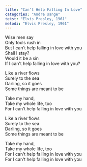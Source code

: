 ```yaml
---
title: "Can’t Help Falling In Love"
categories: "Andre sange"
tekst: "Elvis Presley, 1961"
melodi: "Elvis Presley, 1961"
---
```

Wise men say<br>
Only fools rush in<br>
But I can't help falling in love with you<br>
Shall I stay?<br>
Would it be a sin<br>
If I can't help falling in love with you?<br>

Like a river flows<br>
Surely to the sea<br>
Darling, so it goes<br>
Some things are meant to be<br>

Take my hand,<br>
Take my whole life, too<br>
For I can't help falling in love with you<br>

Like a river flows<br>
Surely to the sea<br>
Darling, so it goes<br>
Some things are meant to be<br>

Take my hand,<br>
Take my whole life, too<br>
For I can't help falling in love with you<br>
For I can't help falling in love with you<br>
